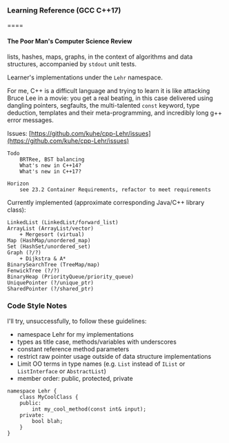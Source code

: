 ### Learning Reference (GCC C++17)

====

#### The Poor Man's Computer Science Review

lists, hashes, maps, graphs, in the context
of algorithms and data structures, accompanied by `stdout` unit tests.

Learner's implementations under the `Lehr` namespace.

For me, C++ is a difficult language and trying to learn it is like attacking Bruce Lee in a movie: 
you get a real beating, in this case delivered using
dangling pointers, segfaults, the multi-talented `const` keyword, type deduction,
templates and their meta-programming, and incredibly long g++ error messages.


Issues: [https://github.com/kuhe/cpp-Lehr/issues](https://github.com/kuhe/cpp-Lehr/issues)

    Todo
        BRTRee, BST balancing
        What's new in C++14?
        What's new in C++17?

    Horizon
        see 23.2 Container Requirements, refactor to meet requirements


Currently implemented (approximate corresponding Java/C++ library class):

    LinkedList (LinkedList/forward_list)
    ArrayList (ArrayList/vector)
        + Mergesort (virtual)
    Map (HashMap/unordered_map)
    Set (HashSet/unordered_set)
    Graph (?/?)
        + Dijkstra & A*
    BinarySearchTree (TreeMap/map)
    FenwickTree (?/?)
    BinaryHeap (PriorityQueue/priority_queue)
    UniquePointer (?/unique_ptr)
    SharedPointer (?/shared_ptr)


### Code Style Notes

I'll try, unsuccessfully, to follow these guidelines:
- namespace Lehr for my implementations
- types as title case, methods/variables with underscores
- constant reference method parameters
- restrict raw pointer usage outside of data structure implementations
- Limit OO terms in type names (e.g. `List` instead of `IList` or `ListInterface` or `AbstractList`)
- member order: public, protected, private

````
namespace Lehr {
    class MyCoolClass {
    public:
        int my_cool_method(const int& input);
    private:
        bool blah;
    }
}
````
